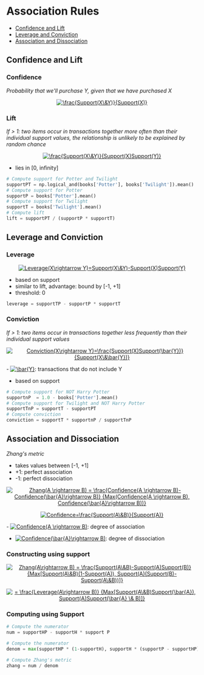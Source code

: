 # Association Rules
- [Confidence and Lift](#confidence-and-lift)
- [Leverage and Conviction](#leverage-and-conviction)
- [Association and Dissociation](#association-and-dissociation)

## Confidence and Lift
### Confidence
_Probability that we'll purchase Y, given that we have purchased X_
<p align="center">
  <a href="https://www.codecogs.com/eqnedit.php?latex=\inline&space;\frac{Support(X\&Y)}{Support(X)}" target="_blank"><img src="https://latex.codecogs.com/svg.latex?\inline&space;\frac{Support(X\&Y)}{Support(X)}" title="\frac{Support(X\&Y)}{Support(X)}" /></a>
</p>

### Lift
_If > 1: two items occur in transactions together more often than their individual support values, the relationship is unlikely to be explained by random chance_
<p align="center">
  <a href="https://www.codecogs.com/eqnedit.php?latex=\inline&space;\frac{Support(X\&Y)}{Support(X)Support(Y)}" target="_blank"><img src="https://latex.codecogs.com/svg.latex?\inline&space;\frac{Support(X\&Y)}{Support(X)Support(Y)}" title="\frac{Support(X\&Y)}{Support(X)Support(Y)}" /></a>
</p>

- lies in [0, infinity]

```python
# Compute support for Potter and Twilight
supportPT = np.logical_and(books['Potter'], books['Twilight']).mean()
# Compute support for Potter
supportP = books['Potter'].mean()
# Compute support for Twilight
supportT = books['Twilight'].mean()
# Compute lift
lift = supportPT / (supportP * supportT)
```

## Leverage and Conviction
### Leverage
<p align="center">
  <a href="https://www.codecogs.com/eqnedit.php?latex=\inline&space;Leverage(X\rightarrow&space;Y)=Support(X\&Y)-Support(X)Support(Y)" target="_blank"><img src="https://latex.codecogs.com/svg.latex?\inline&space;Leverage(X\rightarrow&space;Y)=Support(X\&Y)-Support(X)Support(Y)" title="Leverage(X\rightarrow Y)=Support(X\&Y)-Support(X)Support(Y)" /></a>
</p>

- based on support
- similar to lift, advantage: bound by [-1, +1]
- threshold: 0

```python
leverage = supportTP - supportP * supportT
```

### Conviction
_If > 1: two items occur in transactions together less frequently than their individual support values_
<p align="center">
  <a href="https://www.codecogs.com/eqnedit.php?latex=\inline&space;Conviction(X\rightarrow&space;Y)=\frac{Support(X)Support(\bar{Y})}{Support(X\&\bar{Y})}" target="_blank"><img src="https://latex.codecogs.com/svg.latex?\inline&space;Conviction(X\rightarrow&space;Y)=\frac{Support(X)Support(\bar{Y})}{Support(X\&\bar{Y})}" title="Conviction(X\rightarrow Y)=\frac{Support(X)Support(\bar{Y})}{Support(X\&\bar{Y})}" /></a>
</p>
- <a href="https://www.codecogs.com/eqnedit.php?latex=\inline&space;\bar{Y}" target="_blank"><img src="https://latex.codecogs.com/svg.latex?\inline&space;\bar{Y}" title="\bar{Y}" /></a>: transactions that do not include Y

- based on support

```python
# Compute support for NOT Harry Potter
supportnP  = 1.0 - books['Potter'].mean()
# Compute support for Twilight and NOT Harry Potter
supportTnP = supportT - supportPT
# Compute conviction
conviction = supportT * supportnP / supportTnP
```

## Association and Dissociation
_Zhang's metric_
- takes values between [-1, +1]
- +1: perfect association
- -1: perfect dissociation

<p align="center">
  <a href="https://www.codecogs.com/eqnedit.php?latex=\inline&space;Zhang(A&space;\rightarrow&space;B)&space;=&space;\frac{Confidence(A&space;\rightarrow&space;B)-Confidence(\bar{A}\rightarrow&space;B)}&space;{Max(Confidence(A&space;\rightarrow&space;B),&space;Confidence(\bar{A}\rightarrow&space;B))}" target="_blank"><img src="https://latex.codecogs.com/svg.latex?\inline&space;Zhang(A&space;\rightarrow&space;B)&space;=&space;\frac{Confidence(A&space;\rightarrow&space;B)-Confidence(\bar{A}\rightarrow&space;B)}&space;{Max(Confidence(A&space;\rightarrow&space;B),&space;Confidence(\bar{A}\rightarrow&space;B))}" title="Zhang(A \rightarrow B) = \frac{Confidence(A \rightarrow B)-Confidence(\bar{A}\rightarrow B)} {Max(Confidence(A \rightarrow B), Confidence(\bar{A}\rightarrow B))}" /></a>
</p>
<p align="center">
  <a href="https://www.codecogs.com/eqnedit.php?latex=\inline&space;Confidence=\frac{Support(A\&B)}{Support(A)}" target="_blank"><img src="https://latex.codecogs.com/svg.latex?\inline&space;Confidence=\frac{Support(A\&B)}{Support(A)}" title="Confidence=\frac{Support(A\&B)}{Support(A)}" /></a>
</p>
- <a href="https://www.codecogs.com/eqnedit.php?latex=\inline&space;Confidence(A&space;\rightarrow&space;B)" target="_blank"><img src="https://latex.codecogs.com/svg.latex?\inline&space;Confidence(A&space;\rightarrow&space;B)" title="Confidence(A \rightarrow B)" /></a>: degree of association

- <a href="https://www.codecogs.com/eqnedit.php?latex=\inline&space;Confidence(\bar{A}\rightarrow&space;B)" target="_blank"><img src="https://latex.codecogs.com/svg.latex?\inline&space;Confidence(\bar{A}\rightarrow&space;B)" title="Confidence(\bar{A}\rightarrow B)" /></a>: degree of dissociation

### Constructing using support
<p align="center">
  <a href="https://www.codecogs.com/eqnedit.php?latex=\inline&space;Zhang(A\rightarrow&space;B)&space;=&space;\frac{Support(A\&B)-Support(A)Support(B)}&space;{Max[Support(A\&B)(1-Support(A)),&space;Support(A)(Support(B)-Support(A\&B))]}" target="_blank"><img src="https://latex.codecogs.com/svg.latex?\inline&space;Zhang(A\rightarrow&space;B)&space;=&space;\frac{Support(A\&B)-Support(A)Support(B)}&space;{Max[Support(A\&B)(1-Support(A)),&space;Support(A)(Support(B)-Support(A\&B))]}" title="Zhang(A\rightarrow B) = \frac{Support(A\&B)-Support(A)Support(B)} {Max[Support(A\&B)(1-Support(A)), Support(A)(Support(B)-Support(A\&B))]}" /></a>
</p>
<p align="center">
  <a href="https://www.codecogs.com/eqnedit.php?latex=\inline&space;=&space;\frac{Leverage(A\rightarrow&space;B)}&space;{Max[Support(A\&B)Support(\bar{A}),&space;Support(A)Support(\bar{A}&space;\&&space;B)]}" target="_blank"><img src="https://latex.codecogs.com/svg.latex?\inline&space;=&space;\frac{Leverage(A\rightarrow&space;B)}&space;{Max[Support(A\&B)Support(\bar{A}),&space;Support(A)Support(\bar{A}&space;\&&space;B)]}" title="= \frac{Leverage(A\rightarrow B)} {Max[Support(A\&B)Support(\bar{A}), Support(A)Support(\bar{A} \& B)]}" /></a>
</p>

### Computing using Support
```python
# Compute the numerator
num = supportHP - supportH * support P
```
```python
# Compute the numerator
denom = max(supportHP * (1-supportH), supportH * (supportP - supportHP)
```
```python
# Compute Zhang's metric
zhang = num / denom
```
